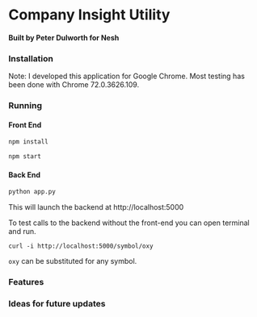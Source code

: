 # Company Insight Utility
#### Built by Peter Dulworth for Nesh

### Installation
Note: I developed this application for Google Chrome. Most testing has been done with Chrome 72.0.3626.109.

### Running
#### Front End
```bash
npm install
```
```bash
npm start
```

#### Back End
```bash
python app.py
```

This will launch the backend at http://localhost:5000

To test calls to the backend without the front-end you can open
terminal and run.

```
curl -i http://localhost:5000/symbol/oxy
```
`oxy` can be substituted for any symbol.

### Features

### Ideas for future updates